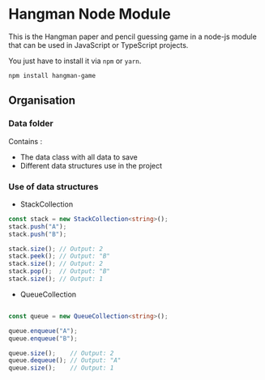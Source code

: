 # Hangman Node Module

This is the Hangman paper and pencil guessing game in a node-js module that can be used in JavaScript or TypeScript projects.

You just have to install it via `npm` or `yarn`.

```shell
npm install hangman-game
```

## Organisation

### Data folder

Contains :
- The data class with all data to save
- Different data structures use in the project

### Use of data structures

- StackCollection

```typescript
const stack = new StackCollection<string>();
stack.push("A");
stack.push("B");

stack.size(); // Output: 2
stack.peek(); // Output: "B"
stack.size(); // Output: 2
stack.pop();  // Output: "B"
stack.size(); // Output: 1
```

- QueueCollection

```typescript

const queue = new QueueCollection<string>();

queue.enqueue("A");
queue.enqueue("B");

queue.size();    // Output: 2
queue.dequeue(); // Output: "A"
queue.size();    // Output: 1
```